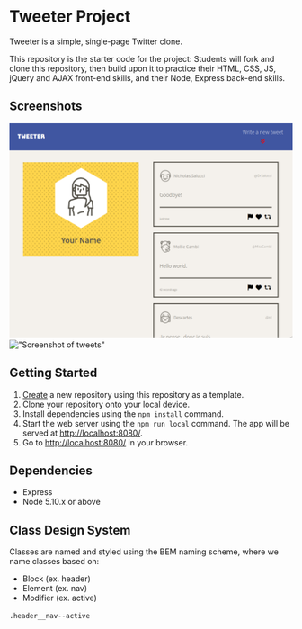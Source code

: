 # Tweeter Project

Tweeter is a simple, single-page Twitter clone.

This repository is the starter code for the project: Students will fork and clone this repository, then build upon it to practice their HTML, CSS, JS, jQuery and AJAX front-end skills, and their Node, Express back-end skills.

## Screenshots 

!["Screenshot of desktop view"](https://github.com/takuyadev/tweeter/blob/master/docs/desktop.png)
!["Screenshot of tweets"](https://github.com/takuyadev/tweeter/blob/master/docs/video_example.gif)

## Getting Started

1. [Create](https://docs.github.com/en/repositories/creating-and-managing-repositories/creating-a-repository-from-a-template) a new repository using this repository as a template.
2. Clone your repository onto your local device.
3. Install dependencies using the `npm install` command.
3. Start the web server using the `npm run local` command. The app will be served at <http://localhost:8080/>.
4. Go to <http://localhost:8080/> in your browser.

## Dependencies

- Express
- Node 5.10.x or above

## Class Design System
Classes are named and styled using the BEM naming scheme, where we name classes based on:

- Block (ex. header)
- Element (ex. nav)
- Modifier (ex. active)

```.header__nav--active```
